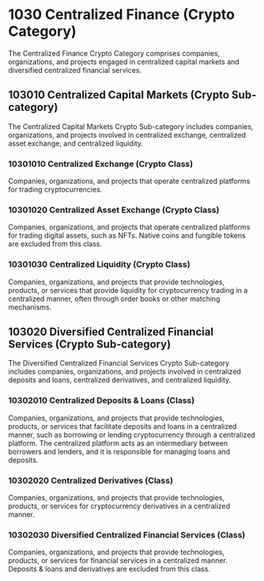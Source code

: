 # 1030 Centralized Finance (Crypto Category)

The Centralized Finance Crypto Category comprises companies, organizations, and projects engaged in centralized capital markets and diversified centralized financial services.



## 103010 Centralized Capital Markets (Crypto Sub-category)

The Centralized Capital Markets Crypto Sub-category includes companies, organizations, and projects involved in centralized exchange, centralized asset exchange, and centralized liquidity.

### 10301010 Centralized Exchange (Crypto Class)

Companies, organizations, and projects that operate centralized platforms for trading cryptocurrencies.

### 10301020 Centralized Asset Exchange (Crypto Class)

Companies, organizations, and projects that operate centralized platforms for trading digital assets, such as NFTs. Native coins and fungible tokens are excluded from this class.

### 10301030 Centralized Liquidity (Crypto Class)

Companies, organizations, and projects that provide technologies, products, or services that provide liquidity for cryptocurrency trading in a centralized manner, often through order books or other matching mechanisms.



## 103020 Diversified Centralized Financial Services (Crypto Sub-category)

The Diversified Centralized Financial Services Crypto Sub-category includes companies, organizations, and projects involved in centralized deposits and loans, centralized derivatives, and centralized liquidity.

### 10302010 Centralized Deposits & Loans (Class)

Companies, organizations, and projects that provide technologies, products, or services that facilitate deposits and loans in a centralized manner, such as borrowing or lending cryptocurrency through a centralized platform. The centralized platform acts as an intermediary between borrowers and lenders, and it is responsible for managing loans and deposits.

### 10302020 Centralized Derivatives (Class)

Companies, organizations, and projects that provide technologies, products, or services for cryptocurrency derivatives in a centralized manner.&#x20;

### 10302030 Diversified Centralized Financial Services (Class)

Companies, organizations, and projects that provide technologies, products, or services for financial services in a centralized manner. Deposits & loans and derivatives are excluded from this class.&#x20;
